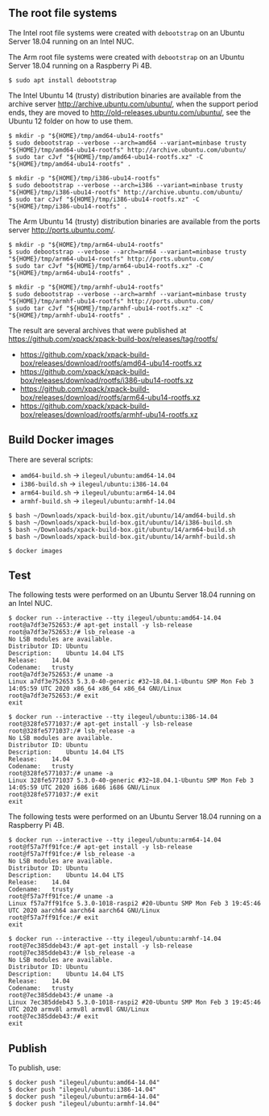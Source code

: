 
## The root file systems

The Intel root file systems were created with `debootstrap` on an Ubuntu Server
18.04 running on an Intel NUC.

The Arm root file systems were created with `debootstrap` on an Ubuntu Server
18.04 running on a Raspberry Pi 4B.

```console
$ sudo apt install debootstrap
```

The Intel Ubuntu 14 (trusty) distribution binaries are available
from the archive server http://archive.ubuntu.com/ubuntu/,
when the support period ends, they are moved to
http://old-releases.ubuntu.com/ubuntu/, see the Ubuntu 12 folder
on how to use them.

```console
$ mkdir -p "${HOME}/tmp/amd64-ubu14-rootfs"
$ sudo debootstrap --verbose --arch=amd64 --variant=minbase trusty "${HOME}/tmp/amd64-ubu14-rootfs" http://archive.ubuntu.com/ubuntu/
$ sudo tar cJvf "${HOME}/tmp/amd64-ubu14-rootfs.xz" -C "${HOME}/tmp/amd64-ubu14-rootfs" .
```

```console
$ mkdir -p "${HOME}/tmp/i386-ubu14-rootfs"
$ sudo debootstrap --verbose --arch=i386 --variant=minbase trusty "${HOME}/tmp/i386-ubu14-rootfs" http://archive.ubuntu.com/ubuntu/
$ sudo tar cJvf "${HOME}/tmp/i386-ubu14-rootfs.xz" -C "${HOME}/tmp/i386-ubu14-rootfs" .
```

The Arm Ubuntu 14 (trusty) distribution binaries are available
from the ports server http://ports.ubuntu.com/.

```console
$ mkdir -p "${HOME}/tmp/arm64-ubu14-rootfs"
$ sudo debootstrap --verbose --arch=arm64 --variant=minbase trusty "${HOME}/tmp/arm64-ubu14-rootfs" http://ports.ubuntu.com/
$ sudo tar cJvf "${HOME}/tmp/arm64-ubu14-rootfs.xz" -C "${HOME}/tmp/arm64-ubu14-rootfs" .
```

```console
$ mkdir -p "${HOME}/tmp/armhf-ubu14-rootfs"
$ sudo debootstrap --verbose --arch=armhf --variant=minbase trusty "${HOME}/tmp/armhf-ubu14-rootfs" http://ports.ubuntu.com/
$ sudo tar cJvf "${HOME}/tmp/armhf-ubu14-rootfs.xz" -C "${HOME}/tmp/armhf-ubu14-rootfs" .
```

The result are several archives that were published at
https://github.com/xpack/xpack-build-box/releases/tag/rootfs/

- https://github.com/xpack/xpack-build-box/releases/download/rootfs/amd64-ubu14-rootfs.xz
- https://github.com/xpack/xpack-build-box/releases/download/rootfs/i386-ubu14-rootfs.xz
- https://github.com/xpack/xpack-build-box/releases/download/rootfs/arm64-ubu14-rootfs.xz
- https://github.com/xpack/xpack-build-box/releases/download/rootfs/armhf-ubu14-rootfs.xz

## Build Docker images

There are several scripts:

- `amd64-build.sh` -> `ilegeul/ubuntu:amd64-14.04`
- `i386-build.sh` -> `ilegeul/ubuntu:i386-14.04`
- `arm64-build.sh` -> `ilegeul/ubuntu:arm64-14.04`
- `armhf-build.sh` -> `ilegeul/ubuntu:armhf-14.04`

```console
$ bash ~/Downloads/xpack-build-box.git/ubuntu/14/amd64-build.sh
$ bash ~/Downloads/xpack-build-box.git/ubuntu/14/i386-build.sh
$ bash ~/Downloads/xpack-build-box.git/ubuntu/14/arm64-build.sh
$ bash ~/Downloads/xpack-build-box.git/ubuntu/14/armhf-build.sh

$ docker images
```

## Test

The following tests were performed on an Ubuntu Server
18.04 running on an Intel NUC.

```console
$ docker run --interactive --tty ilegeul/ubuntu:amd64-14.04
root@a7df3e752653:/# apt-get install -y lsb-release
root@a7df3e752653:/# lsb_release -a
No LSB modules are available.
Distributor ID:	Ubuntu
Description:	Ubuntu 14.04 LTS
Release:	14.04
Codename:	trusty
root@a7df3e752653:/# uname -a
Linux a7df3e752653 5.3.0-40-generic #32~18.04.1-Ubuntu SMP Mon Feb 3 14:05:59 UTC 2020 x86_64 x86_64 x86_64 GNU/Linux
root@a7df3e752653:/# exit
exit
```

```console
$ docker run --interactive --tty ilegeul/ubuntu:i386-14.04
root@328fe5771037:/# apt-get install -y lsb-release
root@328fe5771037:/# lsb_release -a
No LSB modules are available.
Distributor ID:	Ubuntu
Description:	Ubuntu 14.04 LTS
Release:	14.04
Codename:	trusty
root@328fe5771037:/# uname -a
Linux 328fe5771037 5.3.0-40-generic #32~18.04.1-Ubuntu SMP Mon Feb 3 14:05:59 UTC 2020 i686 i686 i686 GNU/Linux
root@328fe5771037:/# exit
exit
```

The following tests were performed on an Ubuntu Server
18.04 running on a Raspberry Pi 4B.

```console
$ docker run --interactive --tty ilegeul/ubuntu:arm64-14.04
root@f57a7ff91fce:/# apt-get install -y lsb-release
root@f57a7ff91fce:/# lsb_release -a
No LSB modules are available.
Distributor ID:	Ubuntu
Description:	Ubuntu 14.04 LTS
Release:	14.04
Codename:	trusty
root@f57a7ff91fce:/# uname -a
Linux f57a7ff91fce 5.3.0-1018-raspi2 #20-Ubuntu SMP Mon Feb 3 19:45:46 UTC 2020 aarch64 aarch64 aarch64 GNU/Linux
root@f57a7ff91fce:/# exit
exit
```

```console
$ docker run --interactive --tty ilegeul/ubuntu:armhf-14.04
root@7ec385ddeb43:/# apt-get install -y lsb-release
root@7ec385ddeb43:/# lsb_release -a
No LSB modules are available.
Distributor ID:	Ubuntu
Description:	Ubuntu 14.04 LTS
Release:	14.04
Codename:	trusty
root@7ec385ddeb43:/# uname -a
Linux 7ec385ddeb43 5.3.0-1018-raspi2 #20-Ubuntu SMP Mon Feb 3 19:45:46 UTC 2020 armv8l armv8l armv8l GNU/Linux
root@7ec385ddeb43:/# exit
exit
```

## Publish

To publish, use:

```console
$ docker push "ilegeul/ubuntu:amd64-14.04"
$ docker push "ilegeul/ubuntu:i386-14.04"
$ docker push "ilegeul/ubuntu:arm64-14.04"
$ docker push "ilegeul/ubuntu:armhf-14.04"
```
